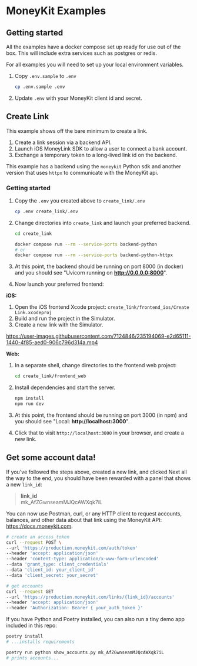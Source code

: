 # MoneyKit Examples

## Getting started

All the examples have a docker compose set up ready for use out of the box. This will include extra services such as postgres or redis.

For all examples you will need to set up your local environment variables.

1. Copy `.env.sample` to `.env`

   ```sh
   cp .env.sample .env
   ```

2. Update `.env` with your MoneyKit client id and secret.

## Create Link

This example shows off the bare minimum to create a link.

1. Create a link session via a backend API.
2. Launch iOS MoneyLink SDK to allow a user to connect a bank account.
3. Exchange a temporary token to a long-lived link id on the backend.

This example has a backend using the `moneykit` Python sdk and another version that uses `httpx` to communicate with the MoneyKit api.

### Getting started

1. Copy the `.env` you created above to `create_link/.env`

   ```sh
   cp .env create_link/.env
   ```

2. Change directories into `create_link` and launch your preferred backend.

   ```sh
   cd create_link

   docker compose run --rm --service-ports backend-python
   # or
   docker compose run --rm --service-ports backend-python-httpx
   ```

3. At this point, the backend should be running on port 8000 (in docker) and you should see "Uvicorn running on **http://0.0.0.0:8000**".

4. Now launch your preferred frontend:

**iOS:**

1. Open the iOS frontend Xcode project: `create_link/frontend_ios/Create Link.xcodeproj`
2. Build and run the project in the Simulator.
3. Create a new link with the Simulator.

https://user-images.githubusercontent.com/7124846/235194069-e2d65111-1440-4f85-aed0-906c796d314a.mp4

**Web:**

1. In a separate shell, change directories to the frontend web project:

   ```sh
   cd create_link/frontend_web
   ```

2. Install dependencies and start the server.
   ```sh
   npm install
   npm run dev
   ```

3. At this point, the frontend should be running on port 3000 (in npm) and you should see "Local:  **http://localhost:3000**".

4. Click that to visit `http://localhost:3000` in your browser, and create a new link.

## Get some account data!

If you've followed the steps above, created a new link, and clicked Next all the way to the end, you should have been rewarded with a panel that shows a new `link_id`:

   > **link_id**<br>
   > mk_AfZGwnseamMJQcAWXqk7iL

You can now use Postman, curl, or any HTTP client to request accounts, balances, and other data about that link
using the MoneyKit API:  https://docs.moneykit.com.

   ```sh
   # create an access_token
   curl --request POST \
   --url 'https://production.moneykit.com/auth/token'
   --header 'accept: application/json'
   --header 'content-type: application/x-www-form-urlencoded'
   --data 'grant_type: client_credentials'
   --data 'client_id: your_client_id'
   --data 'client_secret: your_secret'

   # get accounts
   curl --request GET
   --url 'https://production.moneykit.com/links/{link_id}/accounts'
   --header 'accept: application/json'
   --header 'Authorization: Bearer { your_auth_token }'
   ```

If you have Python and Poetry installed, you can also run a tiny demo app included in this repo:

   ```sh
   poetry install
   # ...installs requirements

   poetry run python show_accounts.py mk_AfZGwnseamMJQcAWXqk7iL
   # prints accounts...
   ```

